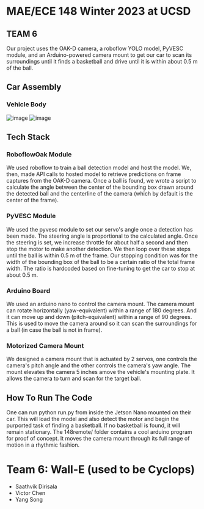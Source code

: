 # MAE/ECE 148 Winter 2023 at UCSD
## TEAM 6
Our project uses the OAK-D camera, a roboflow YOLO model, PyVESC module, and an Arduino-powered camera mount to get our car to scan its surroundings until it finds a basketball and drive until it is within about 0.5 m of the ball.
## Car Assembly
### Vehicle Body
![image](https://user-images.githubusercontent.com/58583277/227629739-8605ff8f-2651-47f2-8638-b58979c6237b.png) ![image](https://user-images.githubusercontent.com/58583277/227629805-54638b5a-0fda-4de6-a73b-0aee29c2c946.png)


## Tech Stack
### RoboflowOak Module
We used roboflow to train a ball detection model and host the model. We, then, made API calls to hosted model to retrieve predictions on frame captures from the OAK-D camera. Once a ball is found, we wrote a script to calculate the angle between the center of the bounding box drawn around the detected ball and the centerline of the camera (which by default is the center of the frame).
### PyVESC Module
We used the pyvesc module to set our servo's angle once a detection has been made. The steering angle is proportional to the calculated angle. Once the steering is set, we increase throttle for about half a second and then stop the motor to make another detection. We then loop over these steps until the ball is within 0.5 m of the frame. Our stopping condition was for the width of the bounding box of the ball to be a certain ratio of the total frame width. The ratio is hardcoded based on fine-tuning to get the car to stop at about 0.5 m.
### Arduino Board
We used an arduino nano to control the camera mount. The camera mount can rotate horizontally (yaw-equivalent) within a range of 180 degrees. And it can move up and down (pitch-equivalent) within a range of 90 degrees. This is used to move the camera around so it can scan the surroundings for a ball (in case the ball is not in frame). 
### Motorized Camera Mount
We designed a camera mount that is actuated by 2 servos, one controls the camera's pitch angle and the other controls the camera's yaw angle. The mount elevates the camera 5 inches amove the vehicle's mounting plate. It allows the camera to turn and scan for the target ball. 
## How To Run The Code
One can run python run.py from inside the Jetson Nano mounted on their car. This will load the model and also detect the motor and begin the purported task of finding a basketball. If no basketball is found, it will remain stationary. The 148remote/ folder contains a cool arduino program for proof of concept. It moves the camera mount through its full range of motion in a rhythmic fashion. 
# Team 6: Wall-E (used to be Cyclops)
- Saathvik Dirisala  
- Victor Chen  
- Yang Song  
